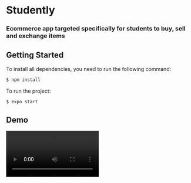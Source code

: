 # Studently

### Ecommerce app targeted specifically for students to buy, sell and exchange items

## Getting Started

To install all dependencies, you need to run the following command:

```sh
$ npm install
```

To run the project:

```sh
$ expo start
```

## Demo

<video src="https://github.com/akhomochkina/Studently/blob/main/Frontend/src/assets/images/details.mov" width="50%">



